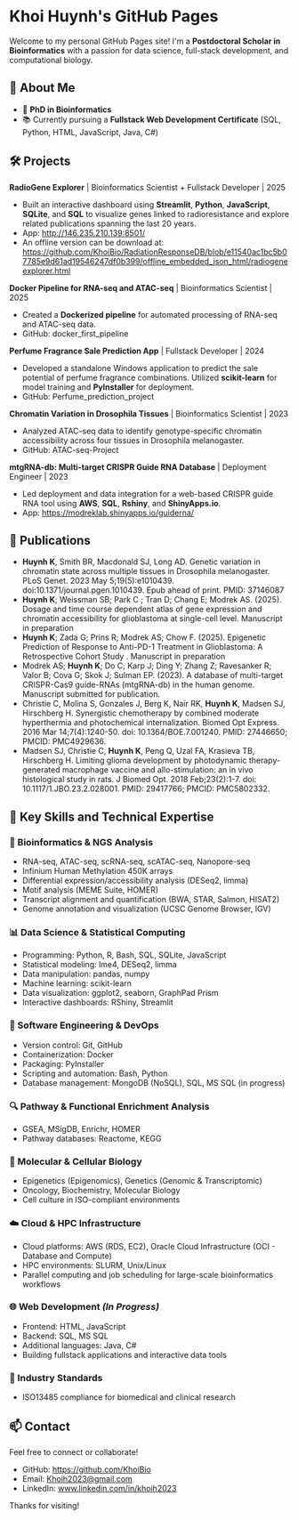 # Khoi Huynh's GitHub Pages

Welcome to my personal GitHub Pages site! I'm a **Postdoctoral Scholar in Bioinformatics** with a passion for data science, full-stack development, and computational biology.

## 🔬 About Me

- 🧬 **PhD in Bioinformatics**
- 📚 Currently pursuing a **Fullstack Web Development Certificate** (SQL, Python, HTML, JavaScript, Java, C#)

## 🛠️ Projects

**RadioGene Explorer** | Bioinformatics Scientist + Fullstack Developer | 2025
- Built an interactive dashboard using **Streamlit**, **Python**, **JavaScript**, **SQLite**, and **SQL** to visualize genes linked to radioresistance and explore related publications spanning the last 20 years.
- App: http://146.235.210.139:8501/
- An offline version can be download at: https://github.com/KhoiBio/RadiationResponseDB/blob/e11540ac1bc5b07785e9d61ad19546247df0b399/offline_embedded_json_html/radiogeneexplorer.html

**Docker Pipeline for RNA-seq and ATAC-seq** | Bioinformatics Scientist | 2025
- Created a **Dockerized pipeline** for automated processing of RNA-seq and ATAC-seq data.
- GitHub: docker_first_pipeline

**Perfume Fragrance Sale Prediction App** | Fullstack Developer | 2024
- Developed a standalone Windows application to predict the sale potential of perfume fragrance combinations. Utilized **scikit-learn** for model training and **PyInstaller** for deployment.
- GitHub: Perfume_prediction_project

**Chromatin Variation in Drosophila Tissues** | Bioinformatics Scientist | 2023
- Analyzed ATAC-seq data to identify genotype-specific chromatin accessibility across four tissues in Drosophila melanogaster.
- GitHub: ATAC-seq-Project

**mtgRNA-db: Multi-target CRISPR Guide RNA Database** | Deployment Engineer | 2023
- Led deployment and data integration for a web-based CRISPR guide RNA tool using **AWS**, **SQL**, **Rshiny**, and **ShinyApps.io**.
- App: https://modreklab.shinyapps.io/guiderna/

## 📖 Publications 

- **Huynh K**, Smith BR, Macdonald SJ, Long AD. Genetic variation in chromatin state across multiple tissues in Drosophila melanogaster. PLoS Genet. 2023 May 5;19(5):e1010439. doi:10.1371/journal.pgen.1010439. Epub ahead of print. PMID: 37146087
- **Huynh K**; Weissman SB; Park C ; Tran D; Chang E; Modrek AS. (2025). Dosage and time course dependent atlas of gene expression and chromatin accessibility for glioblastoma at single-cell level. Manuscript in preparation 
- **Huynh K**; Zada G; Prins R; Modrek AS; Chow F. (2025). Epigenetic Prediction of Response to Anti-PD-1 Treatment in Glioblastoma: A Retrospective Cohort Study . Manuscript in preparation
- Modrek AS; **Huynh K**; Do C; Karp J; Ding Y; Zhang Z; Ravesanker R; Valor B; Cova G; Skok J; Sulman EP. (2023). A database of multi-target CRISPR-Cas9 guide-RNAs (mtgRNA-db) in the human genome. Manuscript submitted for publication.
- Christie C, Molina S, Gonzales J, Berg K, Nair RK, **Huynh K**, Madsen SJ, Hirschberg H. Synergistic chemotherapy by combined moderate hyperthermia and photochemical internalization. Biomed Opt Express. 2016 Mar 14;7(4):1240-50. doi: 10.1364/BOE.7.001240. PMID: 27446650; PMCID: PMC4929636.
- Madsen SJ, Christie C, **Huynh K**, Peng Q, Uzal FA, Krasieva TB, Hirschberg H. Limiting glioma development by photodynamic therapy-generated macrophage vaccine and allo-stimulation: an in vivo histological study in rats. J Biomed Opt. 2018 Feb;23(2):1-7. doi: 10.1117/1.JBO.23.2.028001. PMID: 29417766; PMCID: PMC5802332.

## 🧰 Key Skills and Technical Expertise

### 🧬 Bioinformatics & NGS Analysis
- RNA-seq, ATAC-seq, scRNA-seq, scATAC-seq, Nanopore-seq
- Infinium Human Methylation 450K arrays
- Differential expression/accessibility analysis (DESeq2, limma)
- Motif analysis (MEME Suite, HOMER)
- Transcript alignment and quantification (BWA, STAR, Salmon, HISAT2)
- Genome annotation and visualization (UCSC Genome Browser, IGV)

### 📊 Data Science & Statistical Computing
- Programming: Python, R, Bash, SQL, SQLite, JavaScript
- Statistical modeling: lme4, DESeq2, limma
- Data manipulation: pandas, numpy
- Machine learning: scikit-learn
- Data visualization: ggplot2, seaborn, GraphPad Prism
- Interactive dashboards: RShiny, Streamlit

### 🧰 Software Engineering & DevOps
- Version control: Git, GitHub
- Containerization: Docker
- Packaging: PyInstaller
- Scripting and automation: Bash, Python
- Database management: MongoDB (NoSQL), SQL, MS SQL (in progress)

### 🔍 Pathway & Functional Enrichment Analysis
- GSEA, MSigDB, Enrichr, HOMER
- Pathway databases: Reactome, KEGG

### 🧪 Molecular & Cellular Biology
- Epigenetics (Epigenomics), Genetics (Genomic & Transcriptomic)
- Oncology, Biochemistry, Molecular Biology
- Cell culture in ISO-compliant environments

### ☁️ Cloud & HPC Infrastructure
- Cloud platforms: AWS (RDS, EC2), Oracle Cloud Infrastructure (OCI - Database and Compute)
- HPC environments: SLURM, Unix/Linux
- Parallel computing and job scheduling for large-scale bioinformatics workflows

### 🌐 Web Development *(In Progress)*
- Frontend: HTML, JavaScript
- Backend: SQL, MS SQL
- Additional languages: Java, C#
- Building fullstack applications and interactive data tools

### 🏢 Industry Standards
- ISO13485 compliance for biomedical and clinical research

## 📫 Contact

Feel free to connect or collaborate!

- GitHub: https://github.com/KhoiBio
- Email: Khoih2023@gmail.com
- LinkedIn: www.linkedin.com/in/khoih2023


Thanks for visiting!
